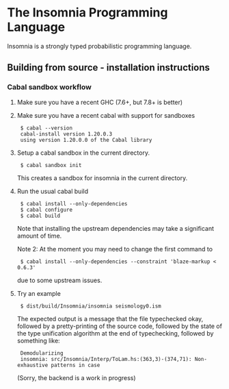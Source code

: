 The Insomnia Programming Language
=================================

Insomnia is a strongly typed probabilistic programming language.

Building from source - installation instructions
------------------------------------------------

### Cabal sandbox workflow

1. Make sure you have a recent GHC (7.6+, but 7.8+ is better)

2. Make sure you have a recent cabal with support for sandboxes

        $ cabal --version
        cabal-install version 1.20.0.3
        using version 1.20.0.0 of the Cabal library

3. Setup a cabal sandbox in the current directory.

        $ cabal sandbox init

    This creates a sandbox for insomnia in the current directory.

4. Run the usual cabal build

        $ cabal install --only-dependencies
        $ cabal configure
        $ cabal build

    Note that installing the upstream dependencies may take a significant
    amount of time.

    Note 2: At the moment you may need to change the first command to

        $ cabal install --only-dependencies --constraint 'blaze-markup < 0.6.3'

    due to some upstream issues.

5. Try an example

        $ dist/build/Insomnia/insomnia seismology0.ism

    The expected output is a message that the file typechecked okay,
    followed by a pretty-printing of the source code, followed by the
    state of the type unification algorithm at the end of typechecking,
    followed by something like:
    

        Demodularizing
        insomnia: src/Insomnia/Interp/ToLam.hs:(363,3)-(374,71): Non-exhaustive patterns in case

    (Sorry, the backend is a work in progress)
